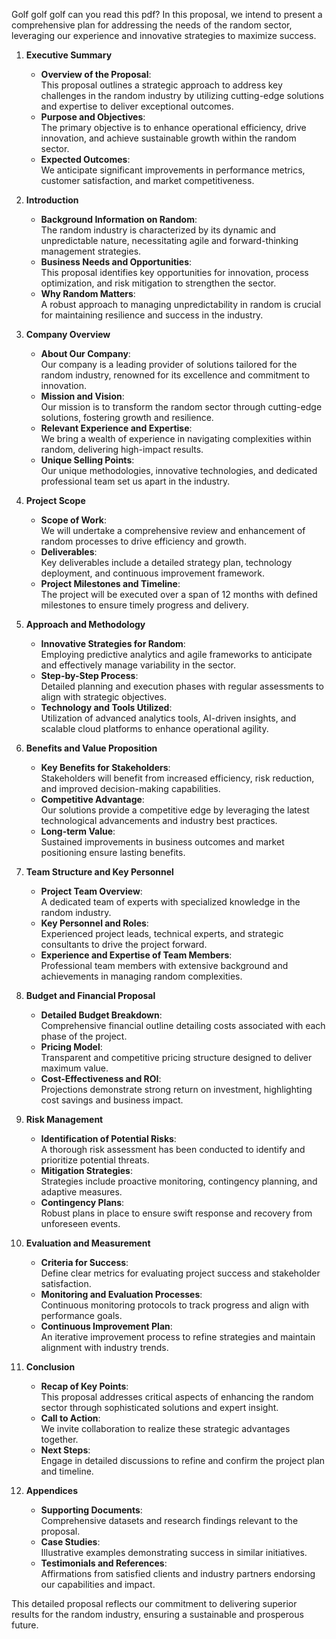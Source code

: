 Golf golf golf can you read this pdf? In this proposal, we intend to present a comprehensive plan for addressing the needs of the random sector, leveraging our experience and innovative strategies to maximize success.  

1. **Executive Summary**
   - **Overview of the Proposal**:  
     This proposal outlines a strategic approach to address key challenges in the random industry by utilizing cutting-edge solutions and expertise to deliver exceptional outcomes.  
   - **Purpose and Objectives**:  
     The primary objective is to enhance operational efficiency, drive innovation, and achieve sustainable growth within the random sector.  
   - **Expected Outcomes**:  
     We anticipate significant improvements in performance metrics, customer satisfaction, and market competitiveness.  

2. **Introduction**
   - **Background Information on Random**:  
     The random industry is characterized by its dynamic and unpredictable nature, necessitating agile and forward-thinking management strategies.  
   - **Business Needs and Opportunities**:  
     This proposal identifies key opportunities for innovation, process optimization, and risk mitigation to strengthen the sector.  
   - **Why Random Matters**:  
     A robust approach to managing unpredictability in random is crucial for maintaining resilience and success in the industry.  

3. **Company Overview**
   - **About Our Company**:  
     Our company is a leading provider of solutions tailored for the random industry, renowned for its excellence and commitment to innovation.  
   - **Mission and Vision**:  
     Our mission is to transform the random sector through cutting-edge solutions, fostering growth and resilience.  
   - **Relevant Experience and Expertise**:  
     We bring a wealth of experience in navigating complexities within random, delivering high-impact results.  
   - **Unique Selling Points**:  
     Our unique methodologies, innovative technologies, and dedicated professional team set us apart in the industry.  

4. **Project Scope**
   - **Scope of Work**:  
     We will undertake a comprehensive review and enhancement of random processes to drive efficiency and growth.  
   - **Deliverables**:  
     Key deliverables include a detailed strategy plan, technology deployment, and continuous improvement framework.  
   - **Project Milestones and Timeline**:  
     The project will be executed over a span of 12 months with defined milestones to ensure timely progress and delivery.  

5. **Approach and Methodology**
   - **Innovative Strategies for Random**:  
     Employing predictive analytics and agile frameworks to anticipate and effectively manage variability in the sector.  
   - **Step-by-Step Process**:  
     Detailed planning and execution phases with regular assessments to align with strategic objectives.  
   - **Technology and Tools Utilized**:  
     Utilization of advanced analytics tools, AI-driven insights, and scalable cloud platforms to enhance operational agility.  

6. **Benefits and Value Proposition**
   - **Key Benefits for Stakeholders**:  
     Stakeholders will benefit from increased efficiency, risk reduction, and improved decision-making capabilities.  
   - **Competitive Advantage**:  
     Our solutions provide a competitive edge by leveraging the latest technological advancements and industry best practices.  
   - **Long-term Value**:  
     Sustained improvements in business outcomes and market positioning ensure lasting benefits.  

7. **Team Structure and Key Personnel**
   - **Project Team Overview**:  
     A dedicated team of experts with specialized knowledge in the random industry.  
   - **Key Personnel and Roles**:  
     Experienced project leads, technical experts, and strategic consultants to drive the project forward.  
   - **Experience and Expertise of Team Members**:  
     Professional team members with extensive background and achievements in managing random complexities.  

8. **Budget and Financial Proposal**
   - **Detailed Budget Breakdown**:  
     Comprehensive financial outline detailing costs associated with each phase of the project.  
   - **Pricing Model**:  
     Transparent and competitive pricing structure designed to deliver maximum value.  
   - **Cost-Effectiveness and ROI**:  
     Projections demonstrate strong return on investment, highlighting cost savings and business impact.  

9. **Risk Management**
   - **Identification of Potential Risks**:  
     A thorough risk assessment has been conducted to identify and prioritize potential threats.  
   - **Mitigation Strategies**:  
     Strategies include proactive monitoring, contingency planning, and adaptive measures.  
   - **Contingency Plans**:  
     Robust plans in place to ensure swift response and recovery from unforeseen events.  

10. **Evaluation and Measurement**
    - **Criteria for Success**:  
      Define clear metrics for evaluating project success and stakeholder satisfaction.  
    - **Monitoring and Evaluation Processes**:  
      Continuous monitoring protocols to track progress and align with performance goals.  
    - **Continuous Improvement Plan**:  
      An iterative improvement process to refine strategies and maintain alignment with industry trends.  

11. **Conclusion**
    - **Recap of Key Points**:  
      This proposal addresses critical aspects of enhancing the random sector through sophisticated solutions and expert insight.  
    - **Call to Action**:  
      We invite collaboration to realize these strategic advantages together.  
    - **Next Steps**:  
      Engage in detailed discussions to refine and confirm the project plan and timeline.  

12. **Appendices**
    - **Supporting Documents**:  
      Comprehensive datasets and research findings relevant to the proposal.  
    - **Case Studies**:  
      Illustrative examples demonstrating success in similar initiatives.  
    - **Testimonials and References**:  
      Affirmations from satisfied clients and industry partners endorsing our capabilities and impact.  

This detailed proposal reflects our commitment to delivering superior results for the random industry, ensuring a sustainable and prosperous future.